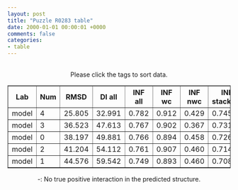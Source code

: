 ```yaml
---
layout: post
title: "Puzzle R0283 table"
date: 2000-01-01 00:00:01 +0000
comments: false
categories: 
- table
---
```


<script src="{{ root_url }}/javascripts/sorttable.js"></script>
<script>
    window.onload = function() {
        (document.getElementsByTagName( 'th' )[1]).click();
    };
</script>
<br/>
<div align="center">
Please click the tags to sort data.<br/>
<table class="sortable" border=1>
  <tr>
    <th>Lab</th>
    <th>Num</th>
    <th>RMSD</th>
    <th>DI all</th>
    <th>INF all</th>
    <th>INF wc</th>
    <th>INF nwc</th>
    <th>INF stacking</th>
    <th>Clash Score</th>
    <th>P-value</th>
    <th>mcq</th>
    <th>TM-score</th>
    <th>best sol.</th>
    <th>Detail</th>
  </tr>
  <tr><td>model</td><td>4</td><td>25.805</td><td>32.991</td><td>0.782</td><td>0.912</td><td>0.429</td><td>0.745</td><td>10000000000000000159028911097599180468360808563945281389781327557747838772170381060813469985856815104.000</td><td>0.00e+00</td><td>24.86</td><td>0.3320</td><td>1</td><td><a href='/show/index.html?id=R0283_model_4'>-></a></td></tr>
<tr><td>model</td><td>3</td><td>36.523</td><td>47.613</td><td>0.767</td><td>0.902</td><td>0.367</td><td>0.731</td><td>10000000000000000159028911097599180468360808563945281389781327557747838772170381060813469985856815104.000</td><td>0.00e+00</td><td>24.70</td><td>0.2570</td><td>1</td><td><a href='/show/index.html?id=R0283_model_3'>-></a></td></tr>
<tr><td>model</td><td>0</td><td>38.197</td><td>49.881</td><td>0.766</td><td>0.894</td><td>0.458</td><td>0.726</td><td>10000000000000000159028911097599180468360808563945281389781327557747838772170381060813469985856815104.000</td><td>0.00e+00</td><td>25.27</td><td>0.2760</td><td>1</td><td><a href='/show/index.html?id=R0283_model_0'>-></a></td></tr>
<tr><td>model</td><td>2</td><td>41.204</td><td>54.112</td><td>0.761</td><td>0.907</td><td>0.460</td><td>0.714</td><td>10000000000000000159028911097599180468360808563945281389781327557747838772170381060813469985856815104.000</td><td>0.00e+00</td><td>25.50</td><td>0.2740</td><td>1</td><td><a href='/show/index.html?id=R0283_model_2'>-></a></td></tr>
<tr><td>model</td><td>1</td><td>44.576</td><td>59.542</td><td>0.749</td><td>0.893</td><td>0.460</td><td>0.708</td><td>10000000000000000159028911097599180468360808563945281389781327557747838772170381060813469985856815104.000</td><td>1.07e-12</td><td>25.65</td><td>0.2770</td><td>1</td><td><a href='/show/index.html?id=R0283_model_1'>-></a></td></tr>

</table>
-: No true positive interaction in the predicted structure.
</div>
